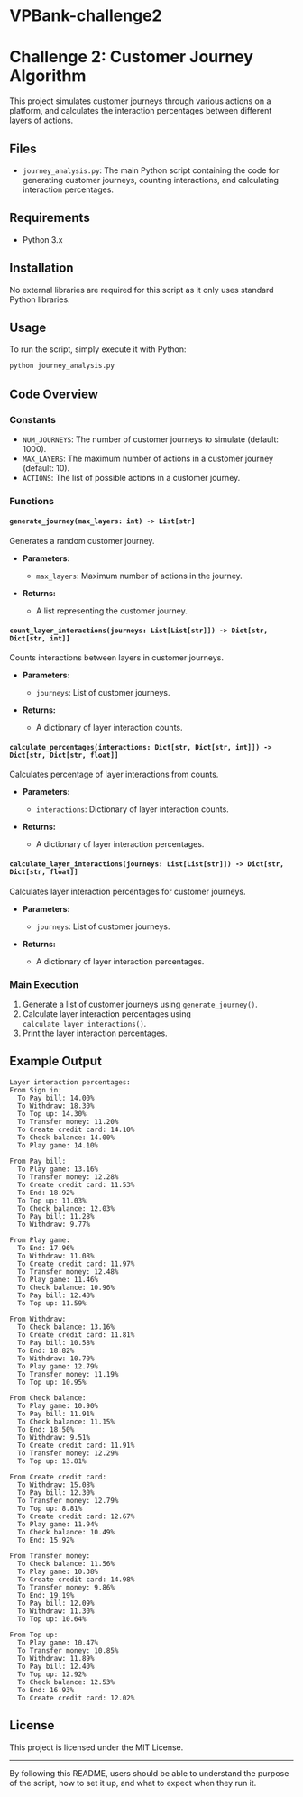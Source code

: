 # VPBank-challenge2

# Challenge 2: Customer Journey Algorithm

This project simulates customer journeys through various actions on a platform, and calculates the interaction percentages between different layers of actions.

## Files

- `journey_analysis.py`: The main Python script containing the code for generating customer journeys, counting interactions, and calculating interaction percentages.

## Requirements

- Python 3.x

## Installation

No external libraries are required for this script as it only uses standard Python libraries.

## Usage

To run the script, simply execute it with Python:

```bash
python journey_analysis.py
```

## Code Overview

### Constants

- `NUM_JOURNEYS`: The number of customer journeys to simulate (default: 1000).
- `MAX_LAYERS`: The maximum number of actions in a customer journey (default: 10).
- `ACTIONS`: The list of possible actions in a customer journey.

### Functions

#### `generate_journey(max_layers: int) -> List[str]`

Generates a random customer journey.

- **Parameters:**
  - `max_layers`: Maximum number of actions in the journey.
  
- **Returns:**
  - A list representing the customer journey.

#### `count_layer_interactions(journeys: List[List[str]]) -> Dict[str, Dict[str, int]]`

Counts interactions between layers in customer journeys.

- **Parameters:**
  - `journeys`: List of customer journeys.
  
- **Returns:**
  - A dictionary of layer interaction counts.

#### `calculate_percentages(interactions: Dict[str, Dict[str, int]]) -> Dict[str, Dict[str, float]]`

Calculates percentage of layer interactions from counts.

- **Parameters:**
  - `interactions`: Dictionary of layer interaction counts.
  
- **Returns:**
  - A dictionary of layer interaction percentages.

#### `calculate_layer_interactions(journeys: List[List[str]]) -> Dict[str, Dict[str, float]]`

Calculates layer interaction percentages for customer journeys.

- **Parameters:**
  - `journeys`: List of customer journeys.
  
- **Returns:**
  - A dictionary of layer interaction percentages.

### Main Execution

1. Generate a list of customer journeys using `generate_journey()`.
2. Calculate layer interaction percentages using `calculate_layer_interactions()`.
3. Print the layer interaction percentages.

## Example Output

```plaintext
Layer interaction percentages:
From Sign in:
  To Pay bill: 14.00%
  To Withdraw: 18.30%
  To Top up: 14.30%
  To Transfer money: 11.20%
  To Create credit card: 14.10%
  To Check balance: 14.00%
  To Play game: 14.10%

From Pay bill:
  To Play game: 13.16%
  To Transfer money: 12.28%
  To Create credit card: 11.53%
  To End: 18.92%
  To Top up: 11.03%
  To Check balance: 12.03%
  To Pay bill: 11.28%
  To Withdraw: 9.77%

From Play game:
  To End: 17.96%
  To Withdraw: 11.08%
  To Create credit card: 11.97%
  To Transfer money: 12.48%
  To Play game: 11.46%
  To Check balance: 10.96%
  To Pay bill: 12.48%
  To Top up: 11.59%

From Withdraw:
  To Check balance: 13.16%
  To Create credit card: 11.81%
  To Pay bill: 10.58%
  To End: 18.82%
  To Withdraw: 10.70%
  To Play game: 12.79%
  To Transfer money: 11.19%
  To Top up: 10.95%

From Check balance:
  To Play game: 10.90%
  To Pay bill: 11.91%
  To Check balance: 11.15%
  To End: 18.50%
  To Withdraw: 9.51%
  To Create credit card: 11.91%
  To Transfer money: 12.29%
  To Top up: 13.81%

From Create credit card:
  To Withdraw: 15.08%
  To Pay bill: 12.30%
  To Transfer money: 12.79%
  To Top up: 8.81%
  To Create credit card: 12.67%
  To Play game: 11.94%
  To Check balance: 10.49%
  To End: 15.92%

From Transfer money:
  To Check balance: 11.56%
  To Play game: 10.38%
  To Create credit card: 14.98%
  To Transfer money: 9.86%
  To End: 19.19%
  To Pay bill: 12.09%
  To Withdraw: 11.30%
  To Top up: 10.64%

From Top up:
  To Play game: 10.47%
  To Transfer money: 10.85%
  To Withdraw: 11.89%
  To Pay bill: 12.40%
  To Top up: 12.92%
  To Check balance: 12.53%
  To End: 16.93%
  To Create credit card: 12.02%
```

## License

This project is licensed under the MIT License.

---

By following this README, users should be able to understand the purpose of the script, how to set it up, and what to expect when they run it.
